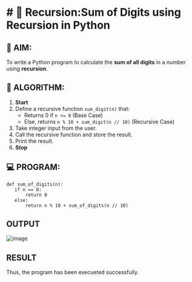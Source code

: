 # # 🔁 Recursion:Sum of Digits using Recursion in Python

## 🎯 AIM:
To write a Python program to calculate the **sum of all digits** in a number using **recursion**.

## 🧠 ALGORITHM:

1. **Start**
2. Define a recursive function `sum_digit(n)` that:
   - Returns 0 if `n <= 0` (Base Case)
   - Else, returns `n % 10 + sum_digit(n // 10)` (Recursive Case)
3. Take integer input from the user.
4. Call the recursive function and store the result.
5. Print the result.
6. **Stop**

## 💻 PROGRAM:
```
def sum_of_digits(n):
   if n == 0:
       return 0
   else:
       return n % 10 + sum_of_digits(n // 10)
```
## OUTPUT
![image](https://github.com/user-attachments/assets/53573844-57b1-4241-ac61-fe110eaba5bd)

## RESULT
Thus, the program has been execueted successfully.
